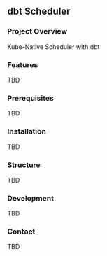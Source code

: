 ## dbt Scheduler

### Project Overview
Kube-Native Scheduler with dbt

### Features
TBD

### Prerequisites
TBD

### Installation
TBD

### Structure
TBD

### Development
TBD

### Contact
TBD
